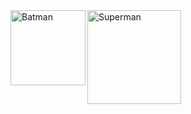 <img height="120px" align="left" src="https://media.giphy.com/media/v1.Y2lkPTc5MGI3NjExbHpoM3h2dGRnbDhteTZhMTBsaWtyc2V3a3Z1emI4OTBtMXQ2MWZ6MiZlcD12MV9zdGlja2Vyc19zZWFyY2gmY3Q9cw/wNnDbvuZqzho4/giphy.gif" alt="Batman" />
<img height="150px" align="left" src="https://media.giphy.com/media/EksD1gweEEdGw/giphy.gif" alt="Superman" />
